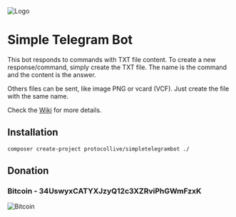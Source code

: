 ![Logo](https://repository-images.githubusercontent.com/466767180/df300246-c6ce-459e-8a0a-140960f8cc17)
# Simple Telegram Bot

This bot responds to commands with TXT file content. To create a new response/command, simply create the TXT file. The name is the command and the content is the answer.

Others files can be sent, like image PNG or vcard (VCF). Just create the file with the same name.

Check the [Wiki](https://github.com/ProtocolLive/SimpleTelegramBot/wiki) for more details.

## Installation

``
composer create-project protocollive/simpletelegrambot ./
``

## Donation

### Bitcoin - 34UswyxCATYXJzyQ12c3XZRviPhGWmFzxK
![Bitcoin](https://chart.googleapis.com/chart?cht=qr&chs=200x200&chl=34UswyxCATYXJzyQ12c3XZRviPhGWmFzxK)
